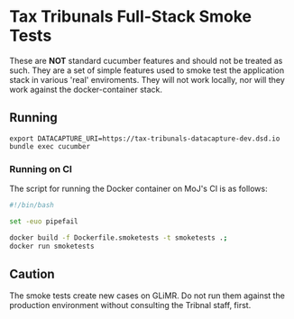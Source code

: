 # Tax Tribunals Full-Stack Smoke Tests

These are **NOT** standard cucumber features and should not be treated
as such.  They are a set of simple features used to smoke test the
application stack in various 'real' enviroments. They will not work
locally, nor will they work against the docker-container stack.

## Running

```
export DATACAPTURE_URI=https://tax-tribunals-datacapture-dev.dsd.io
bundle exec cucumber
```

### Running on CI

The script for running the Docker container on MoJ's CI is as follows:

```bash
#!/bin/bash

set -euo pipefail

docker build -f Dockerfile.smoketests -t smoketests .;
docker run smoketests
```



## Caution

The smoke tests create new cases on GLiMR. Do not run them against the
production environment without consulting the Tribnal staff, first.
